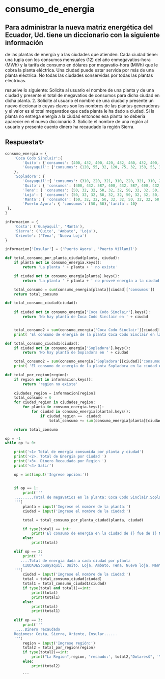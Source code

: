 # consumo_de_energia
## Para administrar la nueva matriz energética del Ecuador, Ud. tiene un diccionario con la siguiente información 
de las plantas de energía y a las ciudades que atienden. ​Cada ciudad tiene: una tupla con los consumos mensuales
(12) del año en ​megavatios-hora (MWh) y la tarifa de consumo en dólares por megavatio-hora (MWh) que le
cobra la planta eléctrica. Una ciudad puede estar servida por más de una planta eléctrica. No todas las 
ciudades​ ​son​ ​servidas​ ​por​ ​todas​ ​las​ ​plantas​ ​eléctricas.

resuelve lo siguiente:
Solicite al usuario el nombre de una planta y de una ciudad y presente el total de 
megavatios de consumos para dicha ciudad en dicha planta.
2. Solicite al usuario el nombre de una ciudad y presente un nuevo diccionario cuyas claves 
son los nombres de las plantas generadoras y el valor es el total megavatios que cada 
planta le ha dado a ciudad. Si la planta no entrega energía a la ciudad entonces esa planta 
no debería aparecer en el nuevo diccionario
3. Solicite el nombre de una región al usuario y presente cuento dinero ha recaudado la 
región Sierra.

## Respuesta✨
```python
consumo_energia = {
    'Coca Codo Sinclair':{
        'Quito': {'consumos': (400, 432, 400, 420, 432, 460, 432, 400, 432, 300, 213), 'tarifa': 65},
        'Guayaquil': {'consumos': (120, 55, 32, 120, 75, 32, 150, 55, 32, 120, 97, 32),'tarifa': 84}
    },
    'Sopladora': {
        'Guayaquil':{ 'consumos': (310, 220, 321, 310, 220, 321, 310, 220, 321, 310, 220, 321),'tarifa':55},
        'Quito': { 'consumos': (400, 432, 587, 400, 432, 587, 400, 432, 587, 400, 432, 587),'tarifa': 79},
        'Tena': { 'consumos': (50, 32, 32, 50, 32, 32, 50, 32, 32, 50, 32, 32),'tarifa': 32},
        'Loja': { 'consumos': (50, 32, 32, 50, 32, 32, 50, 32, 32, 50, 32, 32),'tarifa': 32},
        'Manta': { 'consumos': (50, 32, 32, 50, 32, 32, 50, 32, 32, 50, 32, 32),'tarifa': 32},
        'Puerto Ayora': { 'consumos': (50, 50),'tarifa': 10}
 },
}

informacion = {
    'Costa': ('Guayaquil', 'Manta'),
    'Sierra': ('Quito', 'Ambato', 'Loja'),
    'Oriente': ('Tena', 'Nueva Loja')
}

informacion['Insular'] = ('Puerto Ayora', 'Puerto Villamil')

def total_consumo_por_planta_ciudad(planta, ciudad):
    if planta not in consumo_energia.keys():
        return 'La planta ' + planta + ' no existe'

    if ciudad not in consumo_energia[planta].keys():
        return 'La planta ' + planta + ' no proveé energía a la ciudad de ' + ciudad

    total_consumo = sum(consumo_energia[planta][ciudad]['consumos'])
    return total_consumo

def total_consumo_ciudad(ciudad):
      
    if ciudad not in consumo_energia['Coca Codo Sinclair'].keys():
        return 'No hay planta de Coca Codo Sinclair en ' + ciudad


    total_consumo2 = sum(consumo_energia['Coca Codo Sinclair'][ciudad]['consumos'])
    print( 'El consumo de energía de la planta Coca Codo Sinclair en la ciudad de',ciudad,total_consumo2,"MWh")

def total_consumo_ciudad1(ciudad):
    if ciudad not in consumo_energia['Sopladora'].keys():
        return 'No hay planta de Sopladora en ' + ciudad

    total_consumo2 = sum(consumo_energia['Sopladora'][ciudad]['consumos'])
    print( 'El consumo de energía de la planta Sopladora en la ciudad de',ciudad,total_consumo2,"MWh")

def total_por_region(region):
    if region not in informacion.keys():
        return 'region no existe'
        
    ciudades_region = informacion[region]
    total_consumo = 0
    for ciudad_region in ciudades_region:
        for planta in consumo_energia.keys():
            for ciudad in consumo_energia[planta].keys():
                if ciudad_region ==  ciudad:
                    total_consumo += sum(consumo_energia[planta][ciudad]['consumos']) * consumo_energia[planta][ciudad]['tarifa']

    return total_consumo

op = -1
while op != 0:

    print('<1> Total de energía consumida por planta y ciudad')
    print('<2>. Total de Energia por Ciudad ')
    print('<3>. Dinero Recaudado por Region ')
    print('<4> Salir')

    op = int(input('Ingrese opción:'))
    
    
    if op == 1:
        print('''
    .........Total de megavatios en la planta: Coca Codo Sinclair,Sopladora ............
    ''')
        planta = input('Ingrese el nombre de la planta:')
        ciudad = input('Ingrese el nombre de la ciudad:')

        total = total_consumo_por_planta_ciudad(planta, ciudad)

        if type(total) == int:
            print('El consumo de energía en la ciudad de {} fue de {} MWh en la planta {}'.format(ciudad, total, planta))
        else:
            print(total)

    elif op == 2:
        print('''
       ....Total de energia dada a cada ciudad por planta 
        CIUDADES:Guayaquil, Quito, Loja, Ambato, Tena, Nueva loja, Manta.....
    ''')
        ciudad = input('Ingrese el nombre de la ciudad:')
        total = total_consumo_ciudad(ciudad)
        total1 = total_consumo_ciudad1(ciudad)
        if type(total and total1)==int:
            print(total)
            print(total1)
        else:
            print(total)
            print(total1)
   
    elif op == 3:
        print('''
    .....Dinero recaudado 
    Regiones: Costa, Sierra, Oriente, Insular......
    ''')
        region = input('Ingrese región:')
        total2 = total_por_region(region)
        if type(total2)==int:
            print("La Region",region, 'recaudo:', total2,"Dolares$", '\n')
        else:
            print(total2)
  
        ```
